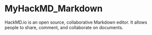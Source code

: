 # MyHackMD_Markdown
HackMD.io is an open source, collaborative Markdown editor. It allows people to share, comment, and collaborate on documents.
